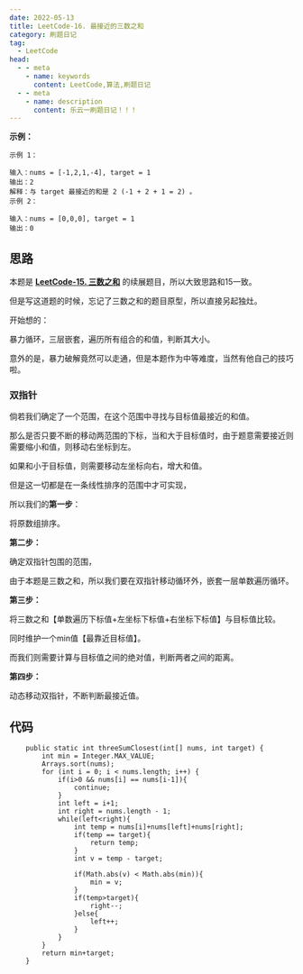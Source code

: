 ```yaml
---
date: 2022-05-13
title: LeetCode-16. 最接近的三数之和
category: 刷题日记
tag:
  - LeetCode
head:
  - - meta
    - name: keywords
      content: LeetCode,算法,刷题日记
  - - meta
    - name: description
      content: 乐云一刷题日记！！！
---
```

**示例：**

```
示例 1：

输入：nums = [-1,2,1,-4], target = 1
输出：2
解释：与 target 最接近的和是 2 (-1 + 2 + 1 = 2) 。
示例 2：

输入：nums = [0,0,0], target = 1
输出：0

```

## 思路

本题是 [**LeetCode-15. 三数之和**](https://leyuna.xyz/#/blog?blogId=47) 的续展题目，所以大致思路和15一致。

但是写这道题的时候，忘记了三数之和的题目原型，所以直接另起独灶。

开始想的：

暴力循环，三层嵌套，遍历所有组合的和值，判断其大小。

意外的是，暴力破解竟然可以走通，但是本题作为中等难度，当然有他自己的技巧啦。

### 双指针

倘若我们确定了一个范围，在这个范围中寻找与目标值最接近的和值。

那么是否只要不断的移动两范围的下标，当和大于目标值时，由于题意需要接近则需要缩小和值，则移动右坐标到左。

如果和小于目标值，则需要移动左坐标向右，增大和值。

但是这一切都是在一条线性排序的范围中才可实现，

所以我们的**第一步**：

将原数组排序。

**第二步：**

确定双指针包围的范围，

由于本题是三数之和，所以我们要在双指针移动循环外，嵌套一层单数遍历循环。

**第三步：**

将三数之和【单数遍历下标值+左坐标下标值+右坐标下标值】与目标值比较。

同时维护一个min值【最靠近目标值】。

而我们则需要计算与目标值之间的绝对值，判断两者之间的距离。

**第四步：**

动态移动双指针，不断判断最接近值。

## 代码

```
    public static int threeSumClosest(int[] nums, int target) {
        int min = Integer.MAX_VALUE;
        Arrays.sort(nums);
        for (int i = 0; i < nums.length; i++) {
            if(i>0 && nums[i] == nums[i-1]){
                continue;
            }
            int left = i+1;
            int right = nums.length - 1;
            while(left<right){
                int temp = nums[i]+nums[left]+nums[right];
                if(temp == target){
                    return temp;
                }
                int v = temp - target;

                if(Math.abs(v) < Math.abs(min)){
                    min = v;
                }
                if(temp>target){
                    right--;
                }else{
                    left++;
                }
            }
        }
        return min+target;
    }
```



